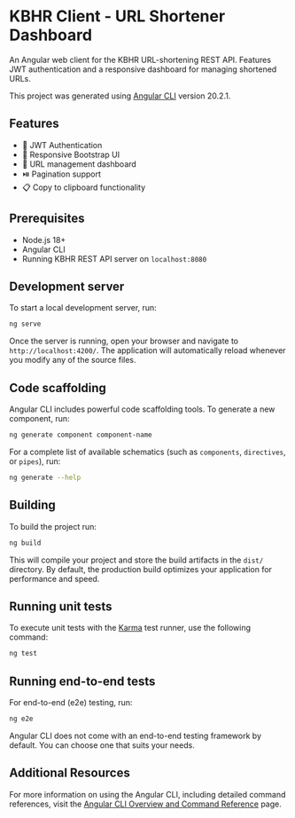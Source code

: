 # KBHR Client - URL Shortener Dashboard

An Angular web client for the KBHR URL-shortening REST API. Features JWT authentication and a responsive dashboard for managing shortened URLs.

This project was generated using [Angular CLI](https://github.com/angular/angular-cli) version 20.2.1.

## Features
- 🔐 JWT Authentication
- 📱 Responsive Bootstrap UI
- 🔗 URL management dashboard
- ⏯️ Pagination support
- 📋 Copy to clipboard functionality

## Prerequisites
- Node.js 18+
- Angular CLI 
- Running KBHR REST API server on `localhost:8080`

## Development server

To start a local development server, run:

```bash
ng serve
```

Once the server is running, open your browser and navigate to `http://localhost:4200/`. The application will automatically reload whenever you modify any of the source files.

## Code scaffolding

Angular CLI includes powerful code scaffolding tools. To generate a new component, run:

```bash
ng generate component component-name
```

For a complete list of available schematics (such as `components`, `directives`, or `pipes`), run:

```bash
ng generate --help
```

## Building

To build the project run:

```bash
ng build
```

This will compile your project and store the build artifacts in the `dist/` directory. By default, the production build optimizes your application for performance and speed.

## Running unit tests

To execute unit tests with the [Karma](https://karma-runner.github.io) test runner, use the following command:

```bash
ng test
```

## Running end-to-end tests

For end-to-end (e2e) testing, run:

```bash
ng e2e
```

Angular CLI does not come with an end-to-end testing framework by default. You can choose one that suits your needs.

## Additional Resources

For more information on using the Angular CLI, including detailed command references, visit the [Angular CLI Overview and Command Reference](https://angular.dev/tools/cli) page.
